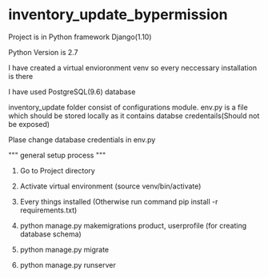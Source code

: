 # inventory_update_bypermission

Project is in Python framework Django(1.10)

Python Version is 2.7

I have created a virtual envioronment venv so every neccessary installation is there

I have used PostgreSQL(9.6) database

inventory_update folder consist of configurations module. env.py is a file which should be stored locally as it contains databse credentails(Should not be exposed)

Plase change database credentials in env.py 

""" general setup process """

1. Go to Project directory

2. Activate virtual environment (source venv/bin/activate)

3. Every things installed (Otherwise run command pip install -r requirements.txt)

4. python manage.py makemigrations product, userprofile (for creating database schema)	

5. python manage.py migrate 

6. python manage.py runserver

